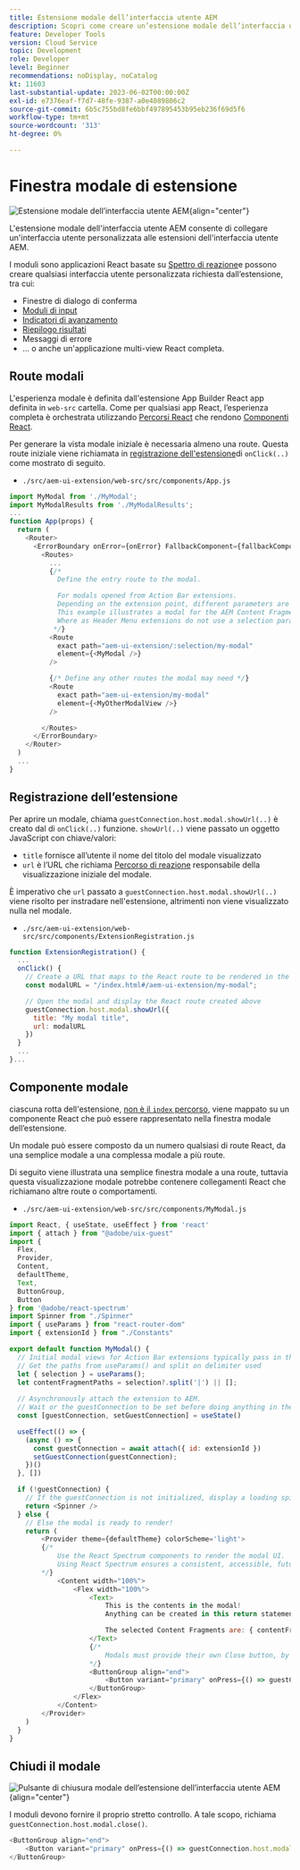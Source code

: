```yaml
---
title: Estensione modale dell’interfaccia utente AEM
description: Scopri come creare un’estensione modale dell’interfaccia utente dell’AEM.
feature: Developer Tools
version: Cloud Service
topic: Development
role: Developer
level: Beginner
recommendations: noDisplay, noCatalog
kt: 11603
last-substantial-update: 2023-06-02T00:00:00Z
exl-id: e7376eaf-f7d7-48fe-9387-a0e4089806c2
source-git-commit: 6b5c755bd8fe6bbf497895453b95eb236f69d5f6
workflow-type: tm+mt
source-wordcount: '313'
ht-degree: 0%

---
```


# Finestra modale di estensione

![Estensione modale dell’interfaccia utente AEM](./assets/modal/modal.png){align="center"}

L&#39;estensione modale dell&#39;interfaccia utente AEM consente di collegare un&#39;interfaccia utente personalizzata alle estensioni dell&#39;interfaccia utente AEM.

I moduli sono applicazioni React basate su [Spettro di reazione](https://react-spectrum.adobe.com/react-spectrum/)e possono creare qualsiasi interfaccia utente personalizzata richiesta dall’estensione, tra cui:

+ Finestre di dialogo di conferma
+ [Moduli di input](https://react-spectrum.adobe.com/react-spectrum/#forms)
+ [Indicatori di avanzamento](https://react-spectrum.adobe.com/react-spectrum/#status)
+ [Riepilogo risultati](https://react-spectrum.adobe.com/react-spectrum/#collections)
+ Messaggi di errore
+ ... o anche un&#39;applicazione multi-view React completa.

## Route modali

L&#39;esperienza modale è definita dall&#39;estensione App Builder React app definita in `web-src` cartella. Come per qualsiasi app React, l’esperienza completa è orchestrata utilizzando [Percorsi React](https://reactrouter.com/en/main/components/routes) che rendono [Componenti React](https://reactjs.org/docs/components-and-props.html).

Per generare la vista modale iniziale è necessaria almeno una route. Questa route iniziale viene richiamata in [registrazione dell&#39;estensione](#extension-registration)di `onClick(..)` come mostrato di seguito.


+ `./src/aem-ui-extension/web-src/src/components/App.js`

```javascript
import MyModal from './MyModal';
import MyModalResults from './MyModalResults';
...
function App(props) {
  return (
    <Router>
      <ErrorBoundary onError={onError} FallbackComponent={fallbackComponent}>
        <Routes>
          ...         
          {/* 
            Define the entry route to the modal.

            For modals opened from Action Bar extensions.
            Depending on the extension point, different parameters are passed to the modal.
            This example illustrates a modal for the AEM Content Fragment Console (list view), where typically a :selection parameter is used to pass in the list of selected Content Fragments.
            Where as Header Menu extensions do not use a selection parameter.
           */}
          <Route
            exact path="aem-ui-extension/:selection/my-modal"
            element={<MyModal />}
          />                    

          {/* Define any other routes the modal may need */}
          <Route
            exact path="aem-ui-extension/my-modal"
            element={<MyOtherModalView />}
          />                    

        </Routes>
      </ErrorBoundary>
    </Router>
  )
  ...
}
```

## Registrazione dell’estensione

Per aprire un modale, chiama `guestConnection.host.modal.showUrl(..)` è creato dal di `onClick(..)` funzione. `showUrl(..)` viene passato un oggetto JavaScript con chiave/valori:

+ `title` fornisce all’utente il nome del titolo del modale visualizzato
+ `url` è l’URL che richiama [Percorso di reazione](#modal-routes) responsabile della visualizzazione iniziale del modale.

È imperativo che `url` passato a `guestConnection.host.modal.showUrl(..)` viene risolto per instradare nell&#39;estensione, altrimenti non viene visualizzato nulla nel modale.

+ `./src/aem-ui-extension/web-src/src/components/ExtensionRegistration.js`

```javascript
function ExtensionRegistration() {
  ...
  onClick() {
    // Create a URL that maps to the React route to be rendered in the modal
    const modalURL = "/index.html#/aem-ui-extension/my-modal";

    // Open the modal and display the React route created above
    guestConnection.host.modal.showUrl({
      title: "My modal title",
      url: modalURL
    })     
  }
  ...     
}...
```

## Componente modale

ciascuna rotta dell&#39;estensione, [non è il `index` percorso](./extension-registration.md#app-routes), viene mappato su un componente React che può essere rappresentato nella finestra modale dell’estensione.

Un modale può essere composto da un numero qualsiasi di route React, da una semplice modale a una complessa modale a più route.

Di seguito viene illustrata una semplice finestra modale a una route, tuttavia questa visualizzazione modale potrebbe contenere collegamenti React che richiamano altre route o comportamenti.

+ `./src/aem-ui-extension/web-src/src/components/MyModal.js`

```javascript
import React, { useState, useEffect } from 'react'
import { attach } from "@adobe/uix-guest"
import {
  Flex,
  Provider,
  Content,
  defaultTheme,
  Text,
  ButtonGroup,
  Button
} from '@adobe/react-spectrum'
import Spinner from "./Spinner"
import { useParams } from "react-router-dom"
import { extensionId } from "./Constants"

export default function MyModal() {
  // Initial modal views for Action Bar extensions typically pass in the list of selected Content Fragment Paths from ExtensionRegistration.js
  // Get the paths from useParams() and split on delimiter used
  let { selection } = useParams();
  let contentFragmentPaths = selection?.split('|') || [];
  
  // Asynchronously attach the extension to AEM. 
  // Wait or the guestConnection to be set before doing anything in the modal.
  const [guestConnection, setGuestConnection] = useState()

  useEffect(() => {
    (async () => {
      const guestConnection = await attach({ id: extensionId })
      setGuestConnection(guestConnection);
    })()
  }, [])

  if (!guestConnection) {
    // If the guestConnection is not initialized, display a loading spinner
    return <Spinner />
  } else {
    // Else the modal is ready to render!
    return (
        <Provider theme={defaultTheme} colorScheme='light'>
        {/* 
            Use the React Spectrum components to render the modal UI.
            Using React Spectrum ensures a consistent, accessible, future-proof look-and-feel and speeds up development.
        */}
            <Content width="100%">
                <Flex width="100%">
                    <Text>
                        This is the contents in the modal! 
                        Anything can be created in this return statement!

                        The selected Content Fragments are: { contentFragmentPaths.join(', ') }
                    </Text>                    
                    {/*
                        Modals must provide their own Close button, by calling: guestConnection.host.modal.close()
                    */}
                    <ButtonGroup align="end">
                        <Button variant="primary" onPress={() => guestConnection.host.modal.close()}>Close</Button>
                    </ButtonGroup>
                </Flex>
            </Content>
        </Provider>
    )
  }
}
```

## Chiudi il modale

![Pulsante di chiusura modale dell’estensione dell’interfaccia utente AEM](./assets/modal/close.png){align="center"}

I moduli devono fornire il proprio stretto controllo. A tale scopo, richiama `guestConnection.host.modal.close()`.

```javascript
<ButtonGroup align="end">
    <Button variant="primary" onPress={() => guestConnection.host.modal.close()}>Close</Button>
</ButtonGroup>
```
